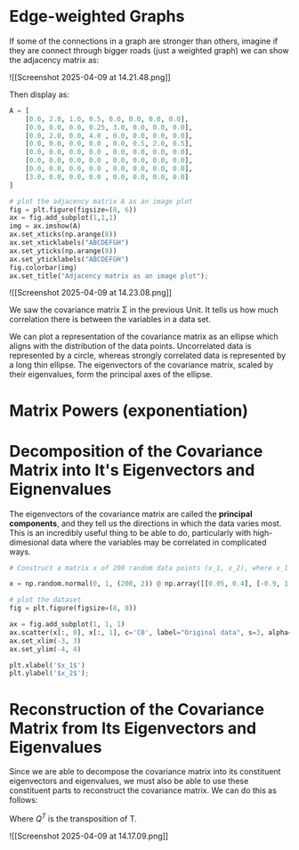 # Edge-weighted Graphs

If some of the connections in a graph are stronger than others, imagine if they are connect through bigger roads (just a weighted graph) we can show the adjacency matrix as:

![[Screenshot 2025-04-09 at 14.21.48.png]]

Then display as:

```python
A = [
	[0.0, 2.0, 1.0, 0.5, 0.0, 0.0, 0.0, 0.0],
	[0.0, 0.0, 0.0, 0.25, 3.0, 0.0, 0.0, 0.0],
	[0.0, 2.0, 0.0, 4.0 , 0.0, 0.0, 0.0, 0.0],
	[0.0, 0.0, 0.0, 0.0 , 0.0, 0.5, 2.0, 0.5],
	[0.0, 0.0, 0.0, 0.0 , 0.0, 0.0, 0.0, 0.0],
	[0.0, 0.0, 0.0, 0.0 , 0.0, 0.0, 0.0, 0.0],
	[0.0, 0.0, 0.0, 0.0 , 0.0, 0.0, 0.0, 0.0],
	[3.0, 0.0, 0.0, 0.0 , 0.0, 0.0, 0.0, 0.0]
]

# plot the adjacency matrix A as an image plot
fig = plt.figure(figsize=(8, 6))
ax = fig.add_subplot(1,1,1)
img = ax.imshow(A)
ax.set_xticks(np.arange(8))
ax.set_xticklabels("ABCDEFGH")
ax.set_yticks(np.arange(8))
ax.set_yticklabels("ABCDEFGH")
fig.colorbar(img)
ax.set_title("Adjacency matrix as an image plot");
```

![[Screenshot 2025-04-09 at 14.23.08.png]]

We saw the covariance matrix Σ in the previous Unit. It tells us how much correlation there is between the variables in a data set.

We can plot a representation of the covariance matrix as an ellipse which aligns with the distribution of the data points. Uncorrelated data is represented by a circle, whereas strongly correlated data is represented by a long thin ellipse. The eigenvectors of the covariance matrix, scaled by their eigenvalues, form the principal axes of the ellipse.

# Matrix Powers (exponentiation)
# Decomposition of the Covariance Matrix into It's Eigenvectors and Eignenvalues

The eigenvectors of the covariance matrix are called the **principal components**, and they tell us the directions in which the data varies most. This is an incredibly useful thing to be able to do, particularly with high-dimesional data where the variables may be correlated in complicated ways.

```python
# Construct a matrix x of 200 random data points (x_1, x_2), where x_1 and x_2 , are correlated

x = np.random.normal(0, 1, (200, 2)) @ np.array([[0.05, 0.4], [-0.9, 1.0]])

# plot the dataset
fig = plt.figure(figsize=(8, 8))

ax = fig.add_subplot(1, 1, 1)
ax.scatter(x[:, 0], x[:, 1], c='C0', label="Original data", s=3, alpha=0.8)
ax.set_xlim(-3, 3) 
ax.set_ylim(-4, 4)

plt.xlabel('$x_1$')
plt.ylabel('$x_2$');
```

# Reconstruction of the Covariance Matrix from Its Eigenvectors and Eigenvalues

Since we are able to decompose the covariance matrix into its constituent eigenvectors and eigenvalues, we must also be able to use these constituent parts to reconstruct the covariance matrix. We can do this as follows:

Where $Q^T$ is the transposition of T.

![[Screenshot 2025-04-09 at 14.17.09.png]]